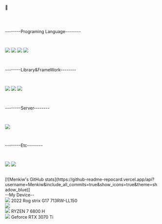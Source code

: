 👋

<br>
<div style="display:flex; flex-direction:row;">
<Skill -Set->

<br>

--------Programing Language--------

<br>

<a href="https://www.w3.org/Style/CSS/" target="_blank"><img src="https://img.shields.io/badge/CSS3-%23000000?style=for-the-badge&logo=CSS3&logoColor=%231572B6"/></a>
<a href="https://ko.legacy.reactjs.org/" target="_blank"><img src="https://img.shields.io/badge/HTML5-%23000000?style=for-the-badge&logo=HTML5&logoColor=%23E34F26"/></a>
<a href="https://html.spec.whatwg.org/multipage/" target="_blank"><img src="https://img.shields.io/badge/JavaScript-%23000000?style=for-the-badge&logo=JAVASCRIPT&logoColor=%233776AB"/></a>
<a href="https://html.spec.whatwg.org/multipage/" target="_blank"><img src="https://img.shields.io/badge/Python-%23000000?style=for-the-badge&logo=PYTHON&logoColor=%23F7DF1E"/></a>

<br>

--------Library&FrameWork--------

<br>

<a href="https://ko.legacy.reactjs.org/" target="_blank"><img src="https://img.shields.io/badge/React-%23000000?style=for-the-badge&logo=React&logoColor=%2361DAFB"/></a>
<a href="https://nodejs.org/en" target="_blank"><img src="https://img.shields.io/badge/Node.js-%23000000?style=for-the-badeg&logo=Node.js&logoColor=%23339933"/></a>
<a href="https://ko.legacy.reactjs.org/" target="_blank"><img src="https://img.shields.io/badge/jupyter-%23000000?style=for-the-badge&logo=Jupyter&logoColor=%23F37626"/></a>

<br>

--------Server--------

<br>

<a href="https:/https://www.mysql.com/" target="_blank"><img src="https://img.shields.io/badge/Mysql-%23000000?style=for-the-badge&logo=Mysql&logoColor=%234479A1"/></a>

<br>

--------Etc--------

<br>

<a href="https://www.figma.com/" target="_blank"><img src="https://img.shields.io/badge/Figma-%23000000?style=for-the-badge&logo=Figma&logoColor=%23F24E1E"/></a>
<a href="https://www.figma.com/" target="_blank"><img src="https://img.shields.io/badge/Notion-%23000000?style=for-the-badge&logo=Notion&logoColor=%23000000"/></a>

<br>
</div>
[![Menkiw's GitHub stats](https://github-readme-repocard.vercel.app/api?
username=Menkiw&include_all_commits=true&show_icons=true&theme=shadow_blue)]

<!--
**Menkiw/Menkiw** is a ✨ _special_ ✨ repository because its `README.md` (this file) appears on your GitHub profile.

<a href="버튼을 눌렀을 때 이동할 링크" target="_blank"><img src="https://img.shields.io/badge/뱃지레이블-배경색?style=뱃지모양&logo=로고&logoColor=로고색상"/></a>



Here are some ideas to get you started:

- 🔭 I’m currently working on ...
- 🌱 I’m currently learning ...
- 👯 I’m looking to collaborate on ...
- 🤔 I’m looking for help with ...
- 💬 Ask me about ...
- 📫 How to reach me: ...
- 😄 Pronouns: ...
- ⚡ Fun fact: ...
-->

<Extra>
<br>
--My Device--
<br>
<a href="https://www.asus.com" target="_blank"><img src="https://img.shields.io/badge/ASUS-%23000000?style=flat&logo=ASUS&logoColor=white"/></a> 2022 Rog strix G17 713RW-LL150
<br>
<a href="https://www.asus.com" target="_blank"><img src="https://img.shields.io/badge/Republic of Gamers-%23FF0029?style=flat&logo=Republic of Gamers&logoColor=white"/></a>
<br>
<a href="https://www.AMD.com" target="_blank"><img src="https://img.shields.io/badge/AMD-%23ED1C24?style=flat&logo=AMD&logoColor=white"/></a> RYZEN 7 6800 H
<br>
<a href="https://www.NVIDIA.com" target="_blank"><img src="https://img.shields.io/badge/NVIDIA-%2376B900?style=flat&logo=NVIDIA&logoColor=white"/></a> Geforce RTX 3070 Ti
<br>
